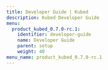 ```yaml
---
title: Developer Guide | Kubed
description: Kubed Developer Guide
menu:
  product_kubed_0.7.0-rc.1:
    identifier: developer-guide
    name: Developer Guide
    parent: setup
    weight: 40
menu_name: product_kubed_0.7.0-rc.1
---
```

